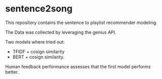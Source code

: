 # sentence2song
This repository contains the sentence to playlist recommender modeling. 

The Data was collected by leveraging the genius API.

Two models where tried out: 
- TFIDF + cosign similarity
- BERT + cosign similarity.

Human feedback performance assesses that the first model performs better.

